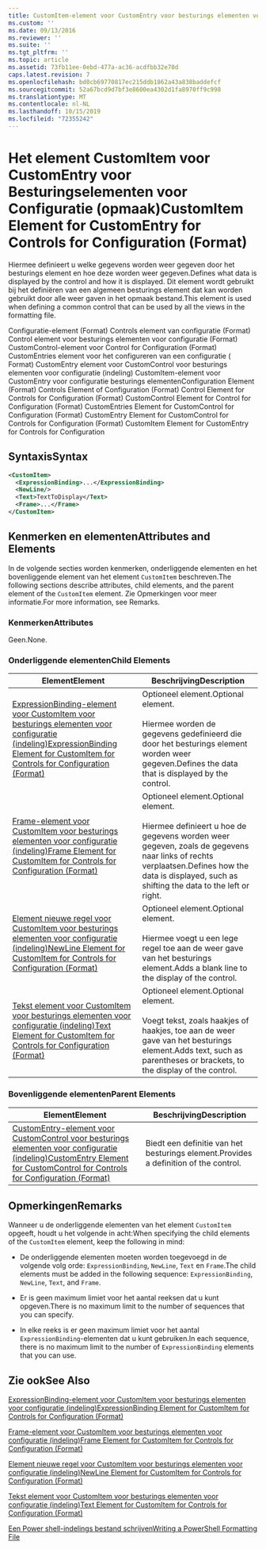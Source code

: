 ```yaml
---
title: CustomItem-element voor CustomEntry voor besturings elementen voor configuratie (indeling) | Microsoft Docs
ms.custom: ''
ms.date: 09/13/2016
ms.reviewer: ''
ms.suite: ''
ms.tgt_pltfrm: ''
ms.topic: article
ms.assetid: 73fb11ee-0ebd-477a-ac36-acdfbb32e70d
caps.latest.revision: 7
ms.openlocfilehash: bd0cb69770817ec215ddb1862a43a838baddefcf
ms.sourcegitcommit: 52a67bcd9d7bf3e8600ea4302d1fa8970ff9c998
ms.translationtype: MT
ms.contentlocale: nl-NL
ms.lasthandoff: 10/15/2019
ms.locfileid: "72355242"
---
```

# <a name="customitem-element-for-customentry-for-controls-for-configuration-format"></a><span data-ttu-id="74e67-102">Het element CustomItem voor CustomEntry voor Besturingselementen voor Configuratie (opmaak)</span><span class="sxs-lookup"><span data-stu-id="74e67-102">CustomItem Element for CustomEntry for Controls for Configuration (Format)</span></span>

<span data-ttu-id="74e67-103">Hiermee definieert u welke gegevens worden weer gegeven door het besturings element en hoe deze worden weer gegeven.</span><span class="sxs-lookup"><span data-stu-id="74e67-103">Defines what data is displayed by the control and how it is displayed.</span></span> <span data-ttu-id="74e67-104">Dit element wordt gebruikt bij het definiëren van een algemeen besturings element dat kan worden gebruikt door alle weer gaven in het opmaak bestand.</span><span class="sxs-lookup"><span data-stu-id="74e67-104">This element is used when defining a common control that can be used by all the views in the formatting file.</span></span>

<span data-ttu-id="74e67-105">Configuratie-element (Format) Controls element van configuratie (Format) Control element voor besturings elementen voor configuratie (Format) CustomControl-element voor Control for Configuration (Format) CustomEntries element voor het configureren van een configuratie ( Format) CustomEntry element voor CustomControl voor besturings elementen voor configuratie (indeling) CustomItem-element voor CustomEntry voor configuratie besturings elementen</span><span class="sxs-lookup"><span data-stu-id="74e67-105">Configuration Element (Format) Controls Element of Configuration (Format) Control Element for Controls for Configuration (Format) CustomControl Element for Control for Configuration (Format) CustomEntries Element for CustomControl for Configuration (Format) CustomEntry Element for CustomControl for Controls for Configuration (Format) CustomItem Element for CustomEntry for Controls for Configuration</span></span>

## <a name="syntax"></a><span data-ttu-id="74e67-106">Syntaxis</span><span class="sxs-lookup"><span data-stu-id="74e67-106">Syntax</span></span>

```xml
<CustomItem>
  <ExpressionBinding>...</ExpressionBinding>
  <NewLine/>
  <Text>TextToDisplay</Text>
  <Frame>...</Frame>
</CustomItem>
```

## <a name="attributes-and-elements"></a><span data-ttu-id="74e67-107">Kenmerken en elementen</span><span class="sxs-lookup"><span data-stu-id="74e67-107">Attributes and Elements</span></span>

<span data-ttu-id="74e67-108">In de volgende secties worden kenmerken, onderliggende elementen en het bovenliggende element van het element `CustomItem` beschreven.</span><span class="sxs-lookup"><span data-stu-id="74e67-108">The following sections describe attributes, child elements, and the parent element of the `CustomItem` element.</span></span> <span data-ttu-id="74e67-109">Zie Opmerkingen voor meer informatie.</span><span class="sxs-lookup"><span data-stu-id="74e67-109">For more information, see Remarks.</span></span>

### <a name="attributes"></a><span data-ttu-id="74e67-110">Kenmerken</span><span class="sxs-lookup"><span data-stu-id="74e67-110">Attributes</span></span>

<span data-ttu-id="74e67-111">Geen.</span><span class="sxs-lookup"><span data-stu-id="74e67-111">None.</span></span>

### <a name="child-elements"></a><span data-ttu-id="74e67-112">Onderliggende elementen</span><span class="sxs-lookup"><span data-stu-id="74e67-112">Child Elements</span></span>

|<span data-ttu-id="74e67-113">Element</span><span class="sxs-lookup"><span data-stu-id="74e67-113">Element</span></span>|<span data-ttu-id="74e67-114">Beschrijving</span><span class="sxs-lookup"><span data-stu-id="74e67-114">Description</span></span>|
|-------------|-----------------|
|[<span data-ttu-id="74e67-115">ExpressionBinding-element voor CustomItem voor besturings elementen voor configuratie (indeling)</span><span class="sxs-lookup"><span data-stu-id="74e67-115">ExpressionBinding Element for CustomItem for Controls for Configuration (Format)</span></span>](./expressionbinding-element-for-customitem-for-controls-for-configuration-format.md)|<span data-ttu-id="74e67-116">Optioneel element.</span><span class="sxs-lookup"><span data-stu-id="74e67-116">Optional element.</span></span><br /><br /> <span data-ttu-id="74e67-117">Hiermee worden de gegevens gedefinieerd die door het besturings element worden weer gegeven.</span><span class="sxs-lookup"><span data-stu-id="74e67-117">Defines the data that is displayed by the control.</span></span>|
|[<span data-ttu-id="74e67-118">Frame-element voor CustomItem voor besturings elementen voor configuratie (indeling)</span><span class="sxs-lookup"><span data-stu-id="74e67-118">Frame Element for CustomItem for Controls for Configuration (Format)</span></span>](./frame-element-for-customitem-for-controls-for-configuration-format.md)|<span data-ttu-id="74e67-119">Optioneel element.</span><span class="sxs-lookup"><span data-stu-id="74e67-119">Optional element.</span></span><br /><br /> <span data-ttu-id="74e67-120">Hiermee definieert u hoe de gegevens worden weer gegeven, zoals de gegevens naar links of rechts verplaatsen.</span><span class="sxs-lookup"><span data-stu-id="74e67-120">Defines how the data is displayed, such as shifting the data to the left or right.</span></span>|
|[<span data-ttu-id="74e67-121">Element nieuwe regel voor CustomItem voor besturings elementen voor configuratie (indeling)</span><span class="sxs-lookup"><span data-stu-id="74e67-121">NewLine Element for CustomItem for Controls for Configuration (Format)</span></span>](./newline-element-for-customitem-for-controls-for-configuration-format.md)|<span data-ttu-id="74e67-122">Optioneel element.</span><span class="sxs-lookup"><span data-stu-id="74e67-122">Optional element.</span></span><br /><br /> <span data-ttu-id="74e67-123">Hiermee voegt u een lege regel toe aan de weer gave van het besturings element.</span><span class="sxs-lookup"><span data-stu-id="74e67-123">Adds a blank line to the display of the control.</span></span>|
|[<span data-ttu-id="74e67-124">Tekst element voor CustomItem voor besturings elementen voor configuratie (indeling)</span><span class="sxs-lookup"><span data-stu-id="74e67-124">Text Element for CustomItem for Controls for Configuration (Format)</span></span>](./text-element-for-customitem-for-controls-for-configuration-format.md)|<span data-ttu-id="74e67-125">Optioneel element.</span><span class="sxs-lookup"><span data-stu-id="74e67-125">Optional element.</span></span><br /><br /> <span data-ttu-id="74e67-126">Voegt tekst, zoals haakjes of haakjes, toe aan de weer gave van het besturings element.</span><span class="sxs-lookup"><span data-stu-id="74e67-126">Adds text, such as parentheses or brackets, to the display of the control.</span></span>|

### <a name="parent-elements"></a><span data-ttu-id="74e67-127">Bovenliggende elementen</span><span class="sxs-lookup"><span data-stu-id="74e67-127">Parent Elements</span></span>

|<span data-ttu-id="74e67-128">Element</span><span class="sxs-lookup"><span data-stu-id="74e67-128">Element</span></span>|<span data-ttu-id="74e67-129">Beschrijving</span><span class="sxs-lookup"><span data-stu-id="74e67-129">Description</span></span>|
|-------------|-----------------|
|[<span data-ttu-id="74e67-130">CustomEntry-element voor CustomControl voor besturings elementen voor configuratie (indeling)</span><span class="sxs-lookup"><span data-stu-id="74e67-130">CustomEntry Element for CustomControl for Controls for Configuration (Format)</span></span>](./customentry-element-for-customcontrol-for-controls-for-configuration-format.md)|<span data-ttu-id="74e67-131">Biedt een definitie van het besturings element.</span><span class="sxs-lookup"><span data-stu-id="74e67-131">Provides a definition of the control.</span></span>|

## <a name="remarks"></a><span data-ttu-id="74e67-132">Opmerkingen</span><span class="sxs-lookup"><span data-stu-id="74e67-132">Remarks</span></span>

<span data-ttu-id="74e67-133">Wanneer u de onderliggende elementen van het element `CustomItem` opgeeft, houdt u het volgende in acht:</span><span class="sxs-lookup"><span data-stu-id="74e67-133">When specifying the child elements of the `CustomItem` element, keep the following in mind:</span></span>

- <span data-ttu-id="74e67-134">De onderliggende elementen moeten worden toegevoegd in de volgende volg orde: `ExpressionBinding`, `NewLine`, `Text` en `Frame`.</span><span class="sxs-lookup"><span data-stu-id="74e67-134">The child elements must be added in the following sequence: `ExpressionBinding`, `NewLine`, `Text`, and `Frame`.</span></span>

- <span data-ttu-id="74e67-135">Er is geen maximum limiet voor het aantal reeksen dat u kunt opgeven.</span><span class="sxs-lookup"><span data-stu-id="74e67-135">There is no maximum limit to the number of sequences that you can specify.</span></span>

- <span data-ttu-id="74e67-136">In elke reeks is er geen maximum limiet voor het aantal `ExpressionBinding`-elementen dat u kunt gebruiken.</span><span class="sxs-lookup"><span data-stu-id="74e67-136">In each sequence, there is no maximum limit to the number of `ExpressionBinding` elements that you can use.</span></span>

## <a name="see-also"></a><span data-ttu-id="74e67-137">Zie ook</span><span class="sxs-lookup"><span data-stu-id="74e67-137">See Also</span></span>

[<span data-ttu-id="74e67-138">ExpressionBinding-element voor CustomItem voor besturings elementen voor configuratie (indeling)</span><span class="sxs-lookup"><span data-stu-id="74e67-138">ExpressionBinding Element for CustomItem for Controls for Configuration (Format)</span></span>](./expressionbinding-element-for-customitem-for-controls-for-configuration-format.md)

[<span data-ttu-id="74e67-139">Frame-element voor CustomItem voor besturings elementen voor configuratie (indeling)</span><span class="sxs-lookup"><span data-stu-id="74e67-139">Frame Element for CustomItem for Controls for Configuration (Format)</span></span>](./frame-element-for-customitem-for-controls-for-configuration-format.md)

[<span data-ttu-id="74e67-140">Element nieuwe regel voor CustomItem voor besturings elementen voor configuratie (indeling)</span><span class="sxs-lookup"><span data-stu-id="74e67-140">NewLine Element for CustomItem for Controls for Configuration (Format)</span></span>](./newline-element-for-customitem-for-controls-for-configuration-format.md)

[<span data-ttu-id="74e67-141">Tekst element voor CustomItem voor besturings elementen voor configuratie (indeling)</span><span class="sxs-lookup"><span data-stu-id="74e67-141">Text Element for CustomItem for Controls for Configuration (Format)</span></span>](./text-element-for-customitem-for-controls-for-configuration-format.md)

[<span data-ttu-id="74e67-142">Een Power shell-indelings bestand schrijven</span><span class="sxs-lookup"><span data-stu-id="74e67-142">Writing a PowerShell Formatting File</span></span>](./writing-a-powershell-formatting-file.md)
